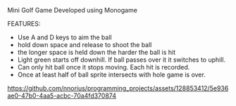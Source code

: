 Mini Golf Game
Developed using Monogame

FEATURES:
- Use A and D keys to aim the ball
- hold down space and release to shoot the ball
- the longer space is held down the harder the ball is hit
- Light green starts off downhill. If ball passes over it it switches to uphill.
- Can only hit ball once it stops moving. Each hit is recorded.
- Once at least half of ball sprite intersects with hole game is over.

  


https://github.com/nnorius/programming_projects/assets/128853412/5e936ae0-47b0-4aa5-acbc-70a4fd370874

